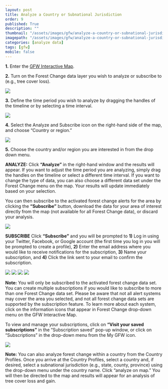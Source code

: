 ```yaml
---
layout: post
title: Analyze a Country or Subnational Jurisdiction
order: 9
published: True
description: ""
thumbnail: "/assets/images/gfw/analyze-a-country-or-subnational-jurisdiction/thumbnail.png"
imagepath: "/assets/images/gfw/analyze-a-country-or-subnational-jurisdiction"
categories: [analyze data]
tags: [gfw]
mobile: false
---
```





<div id="desktopContent" class="content">
  <p><strong>1.</strong> Enter the <a href="/map" target='_blank'>GFW Interactive Map</a>.</p>
  <p><strong>2.</strong> Turn on the Forest Change data layer you wish to analyze or subscribe to (e.g., tree cover loss).</p>
  <p><img src="{{site.baseurl}}{{page.imagepath}}/desktop/desktop1.png"/></p>
  <p><strong>3.</strong> Define the time period you wish to analyze by dragging the handles of the timeline or by selecting a time interval.</p>
  <p><img src="{{site.baseurl}}{{page.imagepath}}/desktop/desktop2.png"/></p>
  <p><strong>4.</strong> Select the Analyze and Subscribe icon on the right-hand side of the map, and choose “Country or region.”</p>
  <p><img src="{{site.baseurl}}{{page.imagepath}}/desktop/desktop3.png"/></p>
  <p><strong>5.</strong> Choose the country and/or region you are interested in from the drop down menu.</p>
  <p><strong>ANALYZE:</strong> Click <strong>“Analyze”</strong> in the right-hand window and the results will appear. If you want to adjust the time period you are analyzing, simply drag the handles on the timeline or select a different time interval. If you want to change the type of data, you can also choose a different data set under the Forest Change menu on the map. Your results will update immediately based on your selection.</p>
  <p>You can then subscribe to the activated forest change alerts for the area by clicking the <strong>“Subscribe”</strong> button, download the data for your area of interest directly from the map (not available for all Forest Change data), or discard your analysis.</p>
  <p><img src="{{site.baseurl}}{{page.imagepath}}/desktop/desktop4.gif"/></p>
  <p><strong>SUBSCRIBE</strong> Click <strong>“Subscribe”</strong> and you will be prompted to <strong>1)</strong> Log in using your Twitter, Facebook, or Google account (the first time you log in you will be prompted to create a profile), <strong>2)</strong> Enter the email address where you would like to receive notifications for the subscription, <strong>3)</strong> Name your subscription, and <strong>4)</strong> Click the link sent to your email to confirm the subscription. </p>
  <div class="image-grid">
    <img src="{{site.baseurl}}{{page.imagepath}}/desktop/desktop5.png"/>
    <img src="{{site.baseurl}}{{page.imagepath}}/desktop/desktop6.png"/>
    <img src="{{site.baseurl}}{{page.imagepath}}/desktop/desktop7.png"/>
    <img src="{{site.baseurl}}{{page.imagepath}}/desktop/desktop8.png"/>
  </div>
  <p><strong>Note:</strong> You will only be subscribed to the activated forest change data set. You can create multiple subscriptions if you would like to subscribe to more than one Forest Change data set. Please be aware that not all alert systems may cover the area you selected, and not all forest change data sets are supported by the subscription feature. To learn more about each system, click on the information icons that appear in Forest Change drop-down menu on the GFW Interactive Map.</p>
  <p>To view and manage your subscriptions, click on <strong>“Visit your saved subscriptions”</strong> in the “Subscription saved” pop-up window, or click on “Subscriptions” in the drop-down menu from the My GFW icon.</p>
  <p><img src="{{site.baseurl}}{{page.imagepath}}/desktop/desktop9.png"/></p>

  <p><strong>Note:</strong> You can also analyze forest change within a country from the Country Profiles. Once you arrive at the Country Profiles, select a country and, if desired, select a subnational jurisdiction (e.g., state, county, province) using the drop-down menu under the country name. Click “analyze on map.” You will then be directed to the map and results will appear for an analysis of tree cover loss and gain.</p>
</div>








<div id="mobileContent" class="content">
</div>

